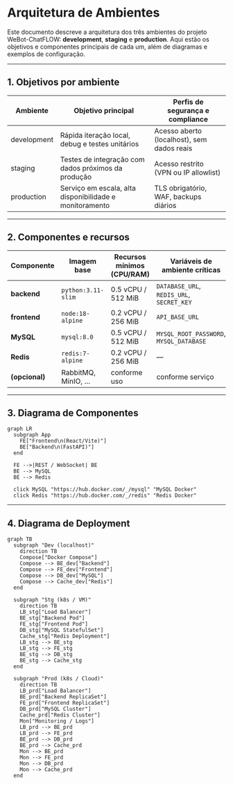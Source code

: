 # Arquitetura de Ambientes

Este documento descreve a arquitetura dos três ambientes do projeto WeBot-ChatFLOW: **development**, **staging** e **production**. Aqui estão os objetivos e componentes principais de cada um, além de diagramas e exemplos de configuração.

---

## 1. Objetivos por ambiente

| Ambiente     | Objetivo principal                                        | Perfis de segurança e compliance           |
|--------------|-----------------------------------------------------------|--------------------------------------------|
| development  | Rápida iteração local, debug e testes unitários           | Acesso aberto (localhost), sem dados reais |
| staging      | Testes de integração com dados próximos da produção       | Acesso restrito (VPN ou IP allowlist)      |
| production   | Serviço em escala, alta disponibilidade e monitoramento   | TLS obrigatório, WAF, backups diários      |

---

## 2. Componentes e recursos

| Componente      | Imagem base                  | Recursos mínimos (CPU/RAM) | Variáveis de ambiente críticas            |
|-----------------|------------------------------|----------------------------|-------------------------------------------|
| **backend**     | `python:3.11-slim`           | 0.5 vCPU / 512 MiB         | `DATABASE_URL`, `REDIS_URL`, `SECRET_KEY` |
| **frontend**    | `node:18-alpine`             | 0.2 vCPU / 256 MiB         | `API_BASE_URL`                            |
| **MySQL**       | `mysql:8.0`                  | 0.5 vCPU / 512 MiB         | `MYSQL_ROOT_PASSWORD`, `MYSQL_DATABASE`   |
| **Redis**       | `redis:7-alpine`             | 0.2 vCPU / 256 MiB         | —                                         |
| **(opcional)**  | RabbitMQ, MinIO, …           | conforme uso               | conforme serviço                          |

---

## 3. Diagrama de Componentes

```
graph LR
  subgraph App
    FE["Frontend\n(React/Vite)"]
    BE["Backend\n(FastAPI)"]
  end

  FE -->|REST / WebSocket| BE
  BE --> MySQL
  BE --> Redis

  click MySQL "https://hub.docker.com/_/mysql" "MySQL Docker"
  click Redis "https://hub.docker.com/_/redis" "Redis Docker"

```
---

## 4. Diagrama de Deployment

```mermaid
graph TB
  subgraph "Dev (localhost)"
    direction TB
    Compose["Docker Compose"]
    Compose --> BE_dev["Backend"]
    Compose --> FE_dev["Frontend"]
    Compose --> DB_dev["MySQL"]
    Compose --> Cache_dev["Redis"]
  end

  subgraph "Stg (k8s / VM)"
    direction TB
    LB_stg["Load Balancer"]
    BE_stg["Backend Pod"]
    FE_stg["Frontend Pod"]
    DB_stg["MySQL StatefulSet"]
    Cache_stg["Redis Deployment"]
    LB_stg --> BE_stg
    LB_stg --> FE_stg
    BE_stg --> DB_stg
    BE_stg --> Cache_stg
  end

  subgraph "Prod (k8s / Cloud)"
    direction TB
    LB_prd["Load Balancer"]
    BE_prd["Backend ReplicaSet"]
    FE_prd["Frontend ReplicaSet"]
    DB_prd["MySQL Cluster"]
    Cache_prd["Redis Cluster"]
    Mon["Monitoring / Logs"]
    LB_prd --> BE_prd
    LB_prd --> FE_prd
    BE_prd --> DB_prd
    BE_prd --> Cache_prd
    Mon --> BE_prd
    Mon --> FE_prd
    Mon --> DB_prd
    Mon --> Cache_prd
  end
```